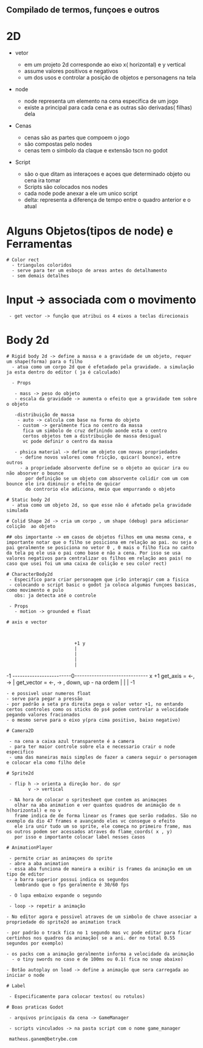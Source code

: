 ## Compilado de termos, funçoes e outros

# 2D

  + vetor
    - em um projeto 2d corresponde ao eixo x( horizontal) e y vertical
    - assume valores positivos e negativos
    - um dos usos e controlar a posição de objetos e personagens na tela

  + node
    - node representa um elemento na cena especifica de um jogo
    - existe a principal para cada cena e as outras são derivadas( filhas) dela

  + Cenas
    - cenas são as partes que compoem o jogo
    - são compostas pelo nodes
    - cenas tem o simbolo da claque e extensão tscn no godot

  + Script 
    - são o que ditam as interaçoes e açoes que determinado objeto ou cena ira tomar
    - Scripts são colocados nos nodes
    - cada node pode anexar a ele um unico script
    - delta: representa a diferença de tempo entre o quadro anterior e o atual


  # Alguns Objetos(tipos de node) e Ferramentas

    # Color rect
      - triangulos coloridos
      - serve para ter um esboço de areas antes do detalhamento
      - sem demais detalhes

  # Input -> associada com o movimento

     - get vector -> função que atribui os 4 eixos a teclas direcionais

  # Body 2d

    # Rigid body 2d -> define a massa e a gravidade de um objeto, requer um shape(forma) para o filho
      - atua como um corpo 2d que é efetadado pela gravidade. a simulação ja esta dentro do editor ( ja é calculado)

      - Props

       - mass -> peso do objeto
       - escala da gravidade -> aumenta o efeito que a gravidade tem sobre o objeto

       -distribuição de massa
        - auto -> calcula com base na forma do objeto
        - custom -> geralmente fica no centro da massa
          fica um simbolo de cruz definindo aonde esta o centro
          certos objetos tem a distribuição de massa desigual
          vc pode definir o centro da massa 

       - phsica material -> define um objeto com novas propriedades
         - define novos valores como fricção, quicar( bounce), entre outros
         - a propriedade absorvente define se o objeto ao quicar ira ou não absorver o bounce
           por definição se um objeto com absorvente colidir com um com bounce ele ira diminuir o efeito de quicar
           do controrio ele adiciona, meio que empurrando o objeto

    # Static body 2d
      - atua como um objeto 2d, so que esse não é afetado pela gravidade simulada

    # Colid Shape 2d -> cria um corpo , um shape (debug) para adicionar colição  ao objeto

    ## obs importante -> em casos de objetos filhos em uma mesma cena, e importante notar que o filho se posiciona em relação ao pai. ou seja o pai geralmente se posiciona no vetor 0 , 0 mais o filho fica no canto da tela pq ele usa o pai como base e não a cena. Por isso se usa valores negativos para centralizar os filhos em relação aos pais( no caso que usei foi um uma caixa de colição e seu color rect)

    # CharacterBody2d
     - Especifico para criar personagem que irão interagir com a fisica
     - colocando o script basic o godot ja coloca algumas funçoes basicas, como movimento e pulo
       obs: ja detecta até o controle

     - Props
       - motion -> grounded e float

    # axis e vector  


                              
                             +1 y
                             |
                             |
                             |
                             |
  -1 ------------------------0------------------------------ x +1        get_axis = <-, ->
                             |                                           get_vector = <-, -> , down, up - na ordem
                             |
                             |
                             |
                             -1

    - e possivel usar numeros float
    - serve para pegar a pressão
    - por padrão a seta pra direita pega o valor vetor +1, no entando certos controles como os sticks do ps4 podem controlar a velocidade pegando valores fracionados
    - o mesmo serve para o eixo y(pra cima positivo, baixo negativo)

    # Camera2D

     - na cena a caixa azul transparente é a camera
     - para ter maior controle sobre ela e necessario crair o node especifico
     - uma das maneiras mais simples de fazer a camera seguir o personagem e colocar ela como filho dele

    # Sprite2d

     - flip h -> orienta a direção hor. do spr
            v -> vertical

     - NA hora de colocar o spritesheet que contem as animaçoes
       olhar na aba animation e ver quantos quadros de animação de n h(horizontal) e no v
       frame indica de de forma linear os frames que serão rodados. São no exemplo da dio 47 frames e avançando eles vc consegue o efeito
       ele ira unir tudo um so sprite, ele começa no primeiro frame, mas os outros podem ser acessados atraves do flame_coords( x , y)
       por isso e importante colocar label nesses casos

    # AnimationPlayer

     - permite criar as animaçoes do sprite
     - abre a aba animation
     - essa aba funciona de maneira a exibir is frames da animação em um tipo de editor
     - a barra superior possui indica os segundos
       lembrando que o fps geralmente é 30/60 fps

     - O lupa embaixo expande o segundo

     - loop -> repetir a animação

    - No editor agora e possivel atraves de um simbolo de chave associar a propriedade do sprite2d ao animation track

    - por padrão o track fica no 1 segundo mas vc pode editar para ficar certinhos nos quadros da animação( se a ani. der no total 0.55 segundos por exemplo)

    - os packs com a animação geralmente informa a velocidade da animação
      - o tiny swords no caso e de 100ms ou 0.1( fica no snap abaixo)

    - Botão autoplay on load -> define a animação que sera carregada ao iniciar o node

    # Label

     - Especificamente para colocar textos( ou rotulos)

    # Boas praticas Godot

     - arquivos principais da cena -> GameManager

     - scripts vinculados -> na pasta script com o nome game_manager

     matheus.ganem@betrybe.com

  
